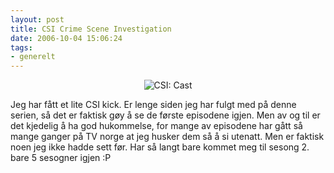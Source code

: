 ```yaml
---
layout: post
title: CSI Crime Scene Investigation
date: 2006-10-04 15:06:24
tags: 
- generelt
---
```

<div align="center"><img id="image340" src="http://pjatt.net/images/2006/10/csi_cast.jpg" alt="CSI: Cast" /></div> 

Jeg har fått et lite CSI kick. Er lenge siden jeg har fulgt med på denne serien, så det er faktisk gøy å se de første episodene igjen. Men av og til er det kjedelig å ha god hukommelse, for mange av episodene har gått så mange ganger på TV norge at jeg husker dem så å si utenatt. Men er faktisk noen jeg ikke hadde sett før. Har så langt bare kommet meg til sesong 2. bare 5 sesogner igjen :P
